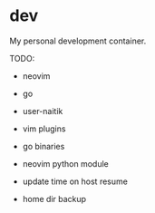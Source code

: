 dev
===

My personal development container.

TODO:
- neovim
- go
- user-naitik
- vim plugins
- go binaries
- neovim python module

- update time on host resume
- home dir backup

